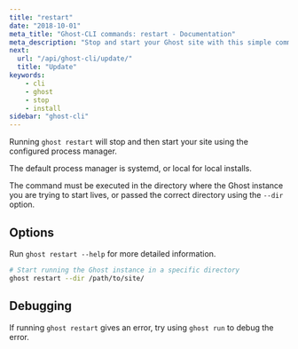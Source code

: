 ```yaml
---
title: "restart"
date: "2018-10-01"
meta_title: "Ghost-CLI commands: restart - Documentation"
meta_description: "Stop and start your Ghost site with this simple command with the Ghost-CLI. Read more in the Ghost documentation."
next:
  url: "/api/ghost-cli/update/"
  title: "Update"
keywords:
    - cli
    - ghost
    - stop
    - install
sidebar: "ghost-cli"
---
```


Running `ghost restart` will stop and then start your site using the configured process manager.

The default process manager is systemd, or local for local installs. 

The command must be executed in the directory where the Ghost instance you are trying to start lives, or passed the correct directory using the `--dir` option.

## Options

Run `ghost restart --help` for more detailed information.

```bash
# Start running the Ghost instance in a specific directory
ghost restart --dir /path/to/site/

```

## Debugging

If running `ghost restart` gives an error, try using `ghost run` to debug the error.
